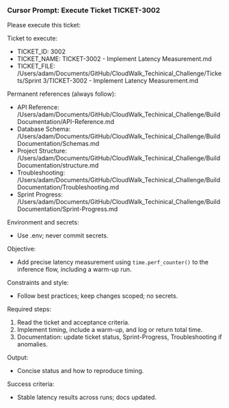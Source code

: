 ### Cursor Prompt: Execute Ticket TICKET-3002

Please execute this ticket:

Ticket to execute:
- TICKET_ID: 3002
- TICKET_NAME: TICKET-3002 - Implement Latency Measurement.md
- TICKET_FILE: /Users/adam/Documents/GitHub/CloudWalk_Techinical_Challenge/Tickets/Sprint 3/TICKET-3002 - Implement Latency Measurement.md

Permanent references (always follow):
- API Reference: /Users/adam/Documents/GitHub/CloudWalk_Techinical_Challenge/Build Documentation/API-Reference.md
- Database Schema: /Users/adam/Documents/GitHub/CloudWalk_Techinical_Challenge/Build Documentation/Schemas.md
- Project Structure: /Users/adam/Documents/GitHub/CloudWalk_Techinical_Challenge/Build Documentation/structure.md
- Troubleshooting: /Users/adam/Documents/GitHub/CloudWalk_Techinical_Challenge/Build Documentation/Troubleshooting.md
- Sprint Progress: /Users/adam/Documents/GitHub/CloudWalk_Techinical_Challenge/Build Documentation/Sprint-Progress.md

Environment and secrets:
- Use .env; never commit secrets.

Objective:
- Add precise latency measurement using `time.perf_counter()` to the inference flow, including a warm-up run.

Constraints and style:
- Follow best practices; keep changes scoped; no secrets.

Required steps:
1) Read the ticket and acceptance criteria.
2) Implement timing, include a warm-up, and log or return total time.
3) Documentation: update ticket status, Sprint-Progress, Troubleshooting if anomalies.

Output:
- Concise status and how to reproduce timing.

Success criteria:
- Stable latency results across runs; docs updated. 